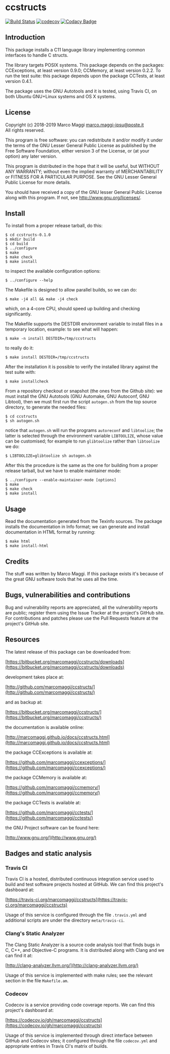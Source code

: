 # ccstructs

[![Build Status](https://travis-ci.org/marcomaggi/ccstructs.svg?branch=master)](https://travis-ci.org/marcomaggi/ccstructs)
[![codecov](https://codecov.io/gh/marcomaggi/ccstructs/branch/master/graph/badge.svg)](https://codecov.io/gh/marcomaggi/ccstructs)
[![Codacy Badge](https://api.codacy.com/project/badge/Grade/4df43e2b64ce4235bda1211282500241)](https://www.codacy.com/app/marcomaggi/ccstructs?utm_source=github.com&amp;utm_medium=referral&amp;utm_content=marcomaggi/ccstructs&amp;utm_campaign=Badge_Grade)

## Introduction

This  package  installs  a  C11  language  library  implementing  common
interfaces to handle C structs.

The  library  targets  POSIX  systems.   This  package  depends  on  the
packages:  CCExceptions,  at least  version  0.9.0;  CCMemory, at  least
version 0.2.2.   To run the  test suite:  this package depends  upon the
package CCTests, at least version 0.4.1.

The package uses the GNU Autotools and it is tested, using Travis CI, on
both Ubuntu GNU+Linux systems and OS X systems.


## License

Copyright (c) 2018-2019 Marco Maggi <marco.maggi-ipsu@poste.it><br/>
All rights reserved.

This program is free software: you  can redistribute it and/or modify it
under the terms of the GNU Lesser General Public License as published by
the Free  Software Foundation, either version  3 of the License,  or (at
your option) any later version.

This program  is distributed  in the  hope that it  will be  useful, but
WITHOUT   ANY   WARRANTY;  without   even   the   implied  warranty   of
MERCHANTABILITY or FITNESS FOR A PARTICULAR PURPOSE.  See the GNU Lesser
General Public License for more details.

You should have received a copy of the GNU lesser General Public License
along with this program.  If not, see <http://www.gnu.org/licenses/>.


## Install

To install from a proper release tarball, do this:

```
$ cd ccstructs-0.1.0
$ mkdir build
$ cd build
$ ../configure
$ make
$ make check
$ make install
```

to inspect the available configuration options:

```
$ ../configure --help
```

The Makefile is designed to allow parallel builds, so we can do:

```
$ make -j4 all && make -j4 check
```

which,  on  a  4-core  CPU,   should  speed  up  building  and  checking
significantly.

The Makefile supports the DESTDIR  environment variable to install files
in a temporary location, example: to see what will happen:

```
$ make -n install DESTDIR=/tmp/ccstructs
```

to really do it:

```
$ make install DESTDIR=/tmp/ccstructs
```

After the  installation it is  possible to verify the  installed library
against the test suite with:

```
$ make installcheck
```

From a repository checkout or snapshot  (the ones from the Github site):
we  must install  the GNU  Autotools  (GNU Automake,  GNU Autoconf,  GNU
Libtool), then  we must first run  the script `autogen.sh` from  the top
source directory, to generate the needed files:

```
$ cd ccstructs
$ sh autogen.sh

```

notice  that  `autogen.sh`  will   run  the  programs  `autoreconf`  and
`libtoolize`; the  latter is  selected through the  environment variable
`LIBTOOLIZE`,  whose  value  can  be  customised;  for  example  to  run
`glibtoolize` rather than `libtoolize` we do:

```
$ LIBTOOLIZE=glibtoolize sh autogen.sh
```

After this  the procedure  is the same  as the one  for building  from a
proper release tarball, but we have to enable maintainer mode:

```
$ ../configure --enable-maintainer-mode [options]
$ make
$ make check
$ make install
```

## Usage

Read the documentation generated from  the Texinfo sources.  The package
installs the documentation  in Info format; we can  generate and install
documentation in HTML format by running:

```
$ make html
$ make install-html
```


## Credits

The  stuff was  written by  Marco Maggi.   If this  package exists  it's
because of the great GNU software tools that he uses all the time.


## Bugs, vulnerabilities and contributions

Bug  and vulnerability  reports are  appreciated, all  the vulnerability
reports  are  public; register  them  using  the  Issue Tracker  at  the
project's GitHub  site.  For  contributions and  patches please  use the
Pull Requests feature at the project's GitHub site.


## Resources

The latest release of this package can be downloaded from:

[https://bitbucket.org/marcomaggi/ccstructs/downloads](https://bitbucket.org/marcomaggi/ccstructs/downloads)

development takes place at:

[http://github.com/marcomaggi/ccstructs/](http://github.com/marcomaggi/ccstructs/)

and as backup at:

[https://bitbucket.org/marcomaggi/ccstructs/](https://bitbucket.org/marcomaggi/ccstructs/)

the documentation is available online:

[http://marcomaggi.github.io/docs/ccstructs.html](http://marcomaggi.github.io/docs/ccstructs.html)

the package CCExceptions is available at:

[https://github.com/marcomaggi/ccexceptions/](https://github.com/marcomaggi/ccexceptions/)

the package CCMemory is available at:

[https://github.com/marcomaggi/ccmemory/](https://github.com/marcomaggi/ccmemory/)

the package CCTests is available at:

[https://github.com/marcomaggi/cctests/](https://github.com/marcomaggi/cctests/)

the GNU Project software can be found here:

[http://www.gnu.org/](http://www.gnu.org/)


## Badges and static analysis

### Travis CI

Travis CI is  a hosted, distributed continuous  integration service used
to build and test software projects  hosted at GitHub.  We can find this
project's dashboard at:

[https://travis-ci.org/marcomaggi/ccstructs](https://travis-ci.org/marcomaggi/ccstructs)

Usage of this  service is configured through the  file `.travis.yml` and
additional scripts are under the directory `meta/travis-ci`.


### Clang's Static Analyzer

The Clang Static Analyzer is a source code analysis tool that finds bugs
in C, C++, and Objective-C programs.  It is distributed along with Clang
and we can find it at:

[http://clang-analyzer.llvm.org/](http://clang-analyzer.llvm.org/)

Usage of this  service is implemented with make rules;  see the relevant
section in the file `Makefile.am`.


### Codecov

Codecov is a service providing code  coverage reports.  We can find this
project's dashboard at:

[https://codecov.io/gh/marcomaggi/ccstructs](https://codecov.io/gh/marcomaggi/ccstructs)

Usage of  this service is  implemented through direct  interface between
GitHub and Codecov  sites; it configured through  the file `codecov.yml`
and appropriate entries in Travis CI's matrix of builds.

